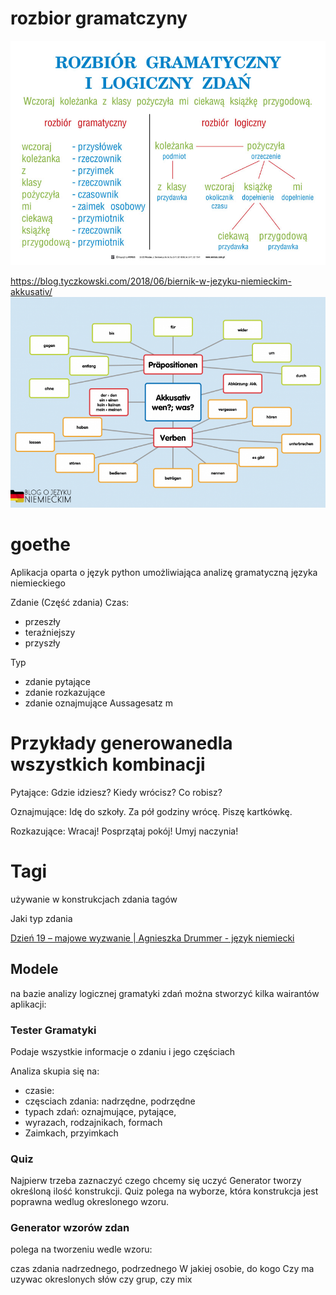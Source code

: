 # rozbior gramatczyny 


![rozbior gramatczyny i logiczny](docs/12-010-26_2.jpg)

https://blog.tyczkowski.com/2018/06/biernik-w-jezyku-niemieckim-akkusativ/
![akkusativ-niemiecki.png](docs/akkusativ-niemiecki.png)

# goethe
Aplikacja oparta o język python umożliwiająca analizę gramatyczną języka niemieckiego

Zdanie (Część zdania)
Czas:
  + przeszły
  + teraźniejszy  
  + przyszły
  

Typ
 + zdanie pytające
 + zdanie rozkazujące
 + zdanie oznajmujące Aussagesatz m 
  
  
# Przykłady generowanedla wszystkich kombinacji

Pytające:
Gdzie idziesz?
Kiedy wrócisz?
Co robisz?

Oznajmujące:
Idę do szkoły.
Za pół godziny wrócę.
Piszę kartkówkę.

Rozkazujące:
Wracaj!
Posprzątaj pokój!
Umyj naczynia! 


# Tagi 
używanie w konstrukcjach zdania tagów

Jaki typ zdania 


[Dzień 19 – majowe wyzwanie | Agnieszka Drummer - język niemiecki](https://agnieszkadrummer.wordpress.com/2012/05/19/dzien-19-majowe-wyzwanie/)


## Modele

na bazie analizy logicznej gramatyki zdań można stworzyć kilka wairantów aplikacji:

### Tester Gramatyki
Podaje wszystkie informacje o zdaniu i jego częściach

Analiza skupia się na:
+ czasie:
+ częsciach zdania: nadrzędne, podrzędne
+ typach zdań: oznajmujące, pytające, 
+ wyrazach, rodzajnikach, formach
+ Zaimkach, przyimkach

###  Quiz

Najpierw trzeba zaznaczyć czego chcemy się uczyć
Generator tworzy określoną ilość konstrukcji.
Quiz polega na wyborze, która konstrukcja jest poprawna wedlug okreslonego wzoru.

### Generator wzorów zdan

polega na tworzeniu wedle wzoru:

czas zdania nadrzednego, podrzednego
W jakiej osobie, do kogo
Czy ma uzywac okreslonych słów czy grup, czy  mix

